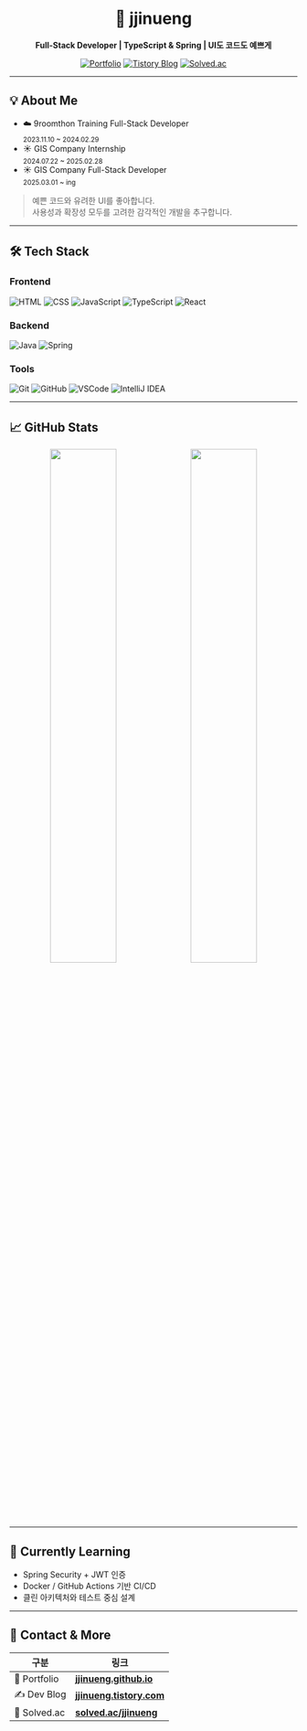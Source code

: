 <div align="center">

# 🐹 jjinueng

**Full-Stack Developer | TypeScript & Spring | UI도 코드도 예쁘게**

[![Portfolio](https://img.shields.io/badge/PORTFOLIO-jjinueng.github.io-black?style=flat-square&logo=githubpages&logoColor=white)](https://jjinueng.github.io)
[![Tistory Blog](https://img.shields.io/badge/TISTORY-BLOG-E7600A?style=flat-square&logo=tistory&logoColor=white)](https://jjinueng.tistory.com)
[![Solved.ac](http://mazassumnida.wtf/api/mini/generate_badge?boj=jjinueng)](https://solved.ac/jjinueng)

</div>

---

## 💡 About Me

- ☁️ 9roomthon Training Full-Stack Developer  
  <sub>2023.11.10 ~ 2024.02.29</sub>
- ☀️ GIS Company Internship  
  <sub>2024.07.22 ~ 2025.02.28</sub>
- ☀️ GIS Company Full-Stack Developer  
  <sub>2025.03.01 ~ ing</sub>

> 예쁜 코드와 유려한 UI를 좋아합니다.  
> 사용성과 확장성 모두를 고려한 감각적인 개발을 추구합니다.

---

## 🛠 Tech Stack

### Frontend
![HTML](https://img.shields.io/badge/HTML-E34F26?style=flat&logo=html5&logoColor=white)
![CSS](https://img.shields.io/badge/CSS-1572B6?style=flat&logo=css3&logoColor=white)
![JavaScript](https://img.shields.io/badge/JavaScript-F7DF1E?style=flat&logo=javascript&logoColor=black)
![TypeScript](https://img.shields.io/badge/TypeScript-3178C6?style=flat&logo=typescript&logoColor=white)
![React](https://img.shields.io/badge/React-61DAFB?style=flat&logo=react&logoColor=black)

### Backend
![Java](https://img.shields.io/badge/Java-007396?style=flat&logo=java&logoColor=white)
![Spring](https://img.shields.io/badge/Spring-6DB33F?style=flat&logo=spring&logoColor=white)

### Tools
![Git](https://img.shields.io/badge/Git-F05032?style=flat&logo=git&logoColor=white)
![GitHub](https://img.shields.io/badge/GitHub-181717?style=flat&logo=github&logoColor=white)
![VSCode](https://img.shields.io/badge/VSCode-007ACC?style=flat&logo=visualstudiocode&logoColor=white)
![IntelliJ IDEA](https://img.shields.io/badge/IntelliJ_IDEA-000000?style=flat&logo=intellijidea&logoColor=white)

---

## 📈 GitHub Stats

<div align="center">

<img src="https://github-readme-stats.vercel.app/api?username=jjinueng&show_icons=true&theme=transparent&hide_border=true&rank_icon=percentile" width="48%"/>
<img src="https://github-readme-stats.vercel.app/api/top-langs/?username=jjinueng&layout=compact&theme=transparent&hide_border=true&langs_count=6" width="48%"/>

</div>

---

## 🚀 Currently Learning

- Spring Security + JWT 인증
- Docker / GitHub Actions 기반 CI/CD
- 클린 아키텍처와 테스트 중심 설계

---

## 🔗 Contact & More

| 구분 | 링크 |
|------|------|
| 📁 Portfolio | [**jjinueng.github.io**](https://jjinueng.github.io) |
| ✍️ Dev Blog | [**jjinueng.tistory.com**](https://jjinueng.tistory.com) |
| 📘 Solved.ac | [**solved.ac/jjinueng**](https://solved.ac/jjinueng) |

